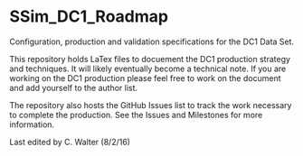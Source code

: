 # SSim_DC1_Roadmap
Configuration, production and validation specifications for the DC1 Data Set.

This repository holds LaTex files to docuement the DC1 production
strategy and techniques.  It will likely eventually become a technical
note.  If you are working on the DC1 production please feel free to
work on the document and add yourself to the author list.

The repository also hosts the GitHub Issues list to track the work
necessary to complete the production.  See the Issues and Milestones
for more information.

Last edited by C. Walter (8/2/16)
